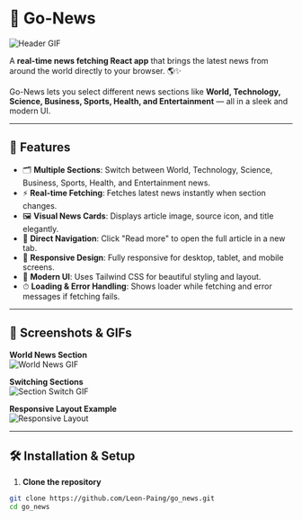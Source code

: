 # 📰 Go-News

![Header GIF](https://media.giphy.com/media/26BRzozg4TCBXv6QU/giphy.gif)

A **real-time news fetching React app** that brings the latest news from around the world directly to your browser. 🌎✨  

Go-News lets you select different news sections like **World, Technology, Science, Business, Sports, Health, and Entertainment** — all in a sleek and modern UI.  

---

## 🌟 Features

- 🗂 **Multiple Sections**: Switch between World, Technology, Science, Business, Sports, Health, and Entertainment news.  
- ⚡ **Real-time Fetching**: Fetches latest news instantly when section changes.  
- 🖼 **Visual News Cards**: Displays article image, source icon, and title elegantly.  
- 🔗 **Direct Navigation**: Click "Read more" to open the full article in a new tab.  
- 🧩 **Responsive Design**: Fully responsive for desktop, tablet, and mobile screens.  
- 🎨 **Modern UI**: Uses Tailwind CSS for beautiful styling and layout.  
- ⏱ **Loading & Error Handling**: Shows loader while fetching and error messages if fetching fails.  

---

## 📸 Screenshots & GIFs

**World News Section**  
![World News GIF](https://media0.giphy.com/media/v1.Y2lkPTc5MGI3NjExczRpYm45bDd6NnZteGd0aXNucjBiY3Q3N2N4YWxydm0zbjFoODk4aSZlcD12MV9pbnRlcm5hbF9naWZfYnlfaWQmY3Q9Zw/3o6ZthWzyoIzSknltu/giphy.gif)  

**Switching Sections**  
![Section Switch GIF](https://media4.giphy.com/media/v1.Y2lkPTc5MGI3NjExNHNjeTF5c3cycTMyMGl0bGxhaTcwcGdrbzF6ZnN0cHNzNnkxaDIxNyZlcD12MV9pbnRlcm5hbF9naWZfYnlfaWQmY3Q9Zw/Fbmkay6EKlgJdpRxkB/giphy.gif)  

**Responsive Layout Example**  
![Responsive Layout](https://media2.giphy.com/media/v1.Y2lkPTc5MGI3NjExajV2NTI3cTRpZDZ1cnEyMjg5c3IzN3NxdjFxMmg3aGxtNnhjNWYzNCZlcD12MV9pbnRlcm5hbF9naWZfYnlfaWQmY3Q9Zw/PfY4nKis93ZHXMywps/giphy.gif)  

---

## 🛠 Installation & Setup

1. **Clone the repository**  

```bash
git clone https://github.com/Leon-Paing/go_news.git
cd go_news
